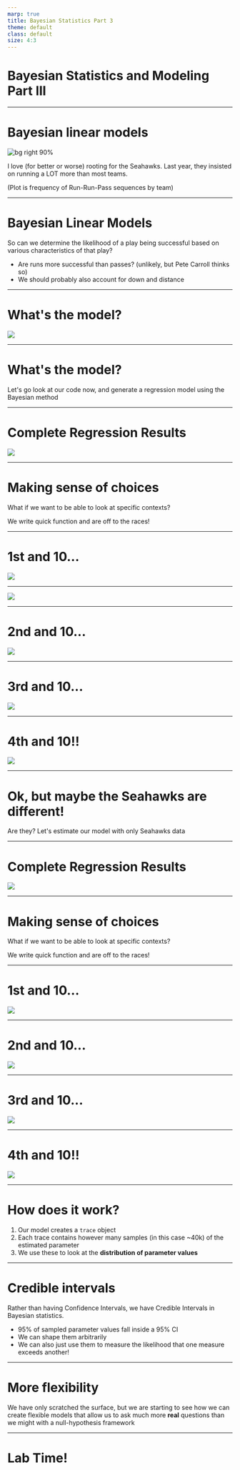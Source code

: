 ```yaml
---
marp: true
title: Bayesian Statistics Part 3
theme: default
class: default
size: 4:3
---
```


# Bayesian Statistics and Modeling<br>Part III

---

# Bayesian linear models

![bg right 90%](rrp_frequency.png)

I love (for better or worse) rooting for the Seahawks. Last year, they insisted on running a LOT more than most teams.

(Plot is frequency of Run-Run-Pass sequences by team)

---

# Bayesian Linear Models

So can we determine the likelihood of a play being successful based on various characteristics of that play?

- Are runs more successful than passes? (unlikely, but Pete Carroll thinks so)
- We should probably also account for down and distance


---

# What's the model?

![](football_dag.png)

---

# What's the model?

Let's go look at our code now, and generate a regression model using the Bayesian method

---


# Complete Regression Results

![](bayes_nfl/bayes_nfl.png)

---

# Making sense of choices

What if we want to be able to look at specific contexts?

We write quick function and are off to the races!

---

# 1st and 10...

![](bayes_nfl/nfl_1st_10.png)

---

![](first_down.jpg)

---

# 2nd and 10...

![](bayes_nfl/nfl_2nd_10.png)

---

# 3rd and 10...

![](bayes_nfl/nfl_3rd_10.png)

---

# 4th and 10!!

![](bayes_nfl/nfl_4th_10.png)

---

# Ok, but maybe the Seahawks are different!

Are they? Let's estimate our model with only Seahawks data

---

# Complete Regression Results

![](bayes_nfl/bayes_sea.png)

---

# Making sense of choices

What if we want to be able to look at specific contexts?

We write quick function and are off to the races!

---

# 1st and 10...

![](bayes_nfl/sea_1st_10.png)

---

# 2nd and 10...

![](bayes_nfl/sea_2nd_10.png)

---

# 3rd and 10...

![](bayes_nfl/sea_3rd_10.png)

---

# 4th and 10!!

![](bayes_nfl/sea_4th_10.png)

---

# How does it work?

1. Our model creates a `trace` object
2. Each trace contains however many samples (in this case ~40k) of the estimated parameter
3. We use these to look at the **distribution of parameter values**

---

# Credible intervals

Rather than having Confidence Intervals, we have Credible Intervals in Bayesian statistics.
- 95% of sampled parameter values fall inside a 95% CI
- We can shape them arbitrarily
- We can also just use them to measure the likelihood that one measure exceeds another!

---

# More flexibility

We have only scratched the surface, but we are starting to see how we can create flexible models that allow us to ask much more **real** questions than we might with a null-hypothesis framework

---

# Lab Time!